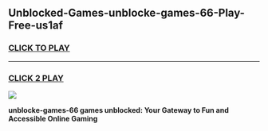 
## Unblocked-Games-unblocke-games-66-Play-Free-us1af
<h3>
<a href="https://premium76.site?title=unblocke-games-66&ref=09A">CLICK TO PLAY</a></h3>
<hr>

<h3>
<a href="https://premium76.site?title=unblocke-games-66&ref=09A">CLICK 2 PLAY</a>
  
</h3>

<a href="https://premium76.site?title=unblocke-games-66&ref=09A"><img src="https://clearcache.store/games.png"></a>


**unblocke-games-66 games unblocked: Your Gateway to Fun and Accessible Online Gaming**
